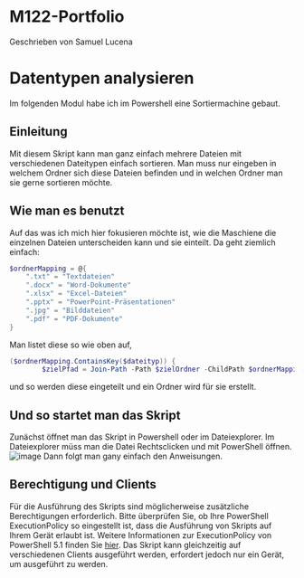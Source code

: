 # M122-Portfolio
Geschrieben von Samuel Lucena
# Datentypen analysieren
Im folgenden Modul habe ich im Powershell eine Sortiermachine gebaut.
## Einleitung
Mit diesem Skript kann man ganz einfach mehrere Dateien mit verschiedenen Dateitypen einfach sortieren. Man muss nur eingeben in welchem Ordner sich diese Dateien befinden und in welchen Ordner man sie gerne sortieren möchte.
## Wie man es benutzt
Auf das was ich mich hier fokusieren möchte ist, wie die Maschiene die einzelnen Dateien unterscheiden kann und sie einteilt. Da geht ziemlich einfach: 
```powershell
$ordnerMapping = @{ 
    ".txt" = "Textdateien"
    ".docx" = "Word-Dokumente"
    ".xlsx" = "Excel-Dateien"
    ".pptx" = "PowerPoint-Präsentationen"
    ".jpg" = "Bilddateien"
    ".pdf" = "PDF-Dokumente"
}
```
Man listet diese so wie oben auf,
```powershell
($ordnerMapping.ContainsKey($dateityp)) {
        $zielPfad = Join-Path -Path $zielOrdner -ChildPath $ordnerMapping[$dateityp]
```
und so werden diese eingeteilt und ein Ordner wird für sie erstellt.
## Und so startet man das Skript
Zunächst öffnet man das Skript in Powershell oder im Dateiexplorer. Im Dateiexplorer müss man die Datei Rechtsclicken und mit PowerShell öffnen.
![image](https://github.com/Xami28/Portfolo/assets/110893302/46ee2228-defa-40f9-a0fe-06d0afbd4778)
Dann folgt man gany einfach den Anweisungen.

## Berechtigung und Clients
Für die Ausführung des Skripts sind möglicherweise zusätzliche Berechtigungen erforderlich. Bitte überprüfen Sie, ob Ihre PowerShell ExecutionPolicy so eingestellt ist, dass die Ausführung von Skripts auf Ihrem Gerät erlaubt ist. Weitere Informationen zur ExecutionPolicy von PowerShell 5.1 finden Sie [hier](https://learn.microsoft.com/en-us/powershell/module/microsoft.powershell.core/about/about_execution_policies?view=powershell-5.1). Das Skript kann gleichzeitig auf verschiedenen Clients ausgeführt werden, erfordert jedoch nur ein Gerät, um ausgeführt zu werden.
